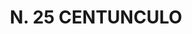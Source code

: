 ---
title: "N. 25 CENTUNCULO"
plant-name: "N. 25"
plant-number: "025"
plant-xml: "/assets/xml/plant025.xml"
plant-img1: "/assets/img/plant025_verso.jpg"
plant-img2: "/assets/img/plant025.jpg"
plant-title: "N. 25 CENTUNCULO"
plant-taxon-link: "http://www.worldfloraonline.org/taxon/wfo-0000489602"
plant-taxon-link: "[Polygonum Convolvulus L.]"
layout: single-xml
---